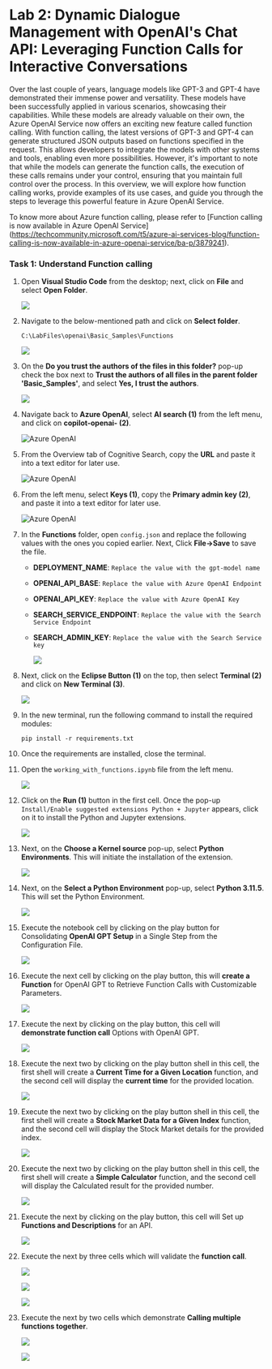 # Lab 2: Dynamic Dialogue Management with OpenAI's Chat API: Leveraging Function Calls for Interactive Conversations

Over the last couple of years, language models like GPT-3 and GPT-4 have demonstrated their immense power and versatility. These models have been successfully applied in various scenarios, showcasing their capabilities. While these models are already valuable on their own, the Azure OpenAI Service now offers an exciting new feature called function calling. With function calling, the latest versions of GPT-3 and GPT-4 can generate structured JSON outputs based on functions specified in the request. This allows developers to integrate the models with other systems and tools, enabling even more possibilities. However, it's important to note that while the models can generate the function calls, the execution of these calls remains under your control, ensuring that you maintain full control over the process. In this overview, we will explore how function calling works, provide examples of its use cases, and guide you through the steps to leverage this powerful feature in Azure OpenAI Service. 

To know more about Azure function calling, please refer to [Function calling is now available in Azure OpenAI Service] (https://techcommunity.microsoft.com/t5/azure-ai-services-blog/function-calling-is-now-available-in-azure-openai-service/ba-p/3879241).


### Task 1: Understand Function calling 

1. Open **Visual Studio Code** from the desktop; next, click on **File** and select **Open Folder**.

    ![](../media/img55.png) 

2. Navigate to the below-mentioned path and click on **Select folder**. 

    ```
    C:\LabFiles\openai\Basic_Samples\Functions
    ```

   ![](../media/l2-t1-s2.png) 

4. On the **Do you trust the authors of the files in this folder?** pop-up check the box next to **Trust the authors of all files in the parent folder 'Basic_Samples'**, and select **Yes, I trust the authors**.

    ![](../media/img57.png) 

1. Navigate back to **Azure OpenAI**, select **AI search (1)** from the left menu, and click on **copilot-openai-<inject key="Deployment ID" enableCopy="false"/> (2)**.

   ![](../media/l1-t2-s6.png "Azure OpenAI")

1. From the Overview tab of Cognitive Search, copy the **URL** and paste it into a text editor for later use.

   ![](../media/img36.png "Azure OpenAI")

1. From the left menu, select **Keys (1)**, copy the **Primary admin key (2)**, and paste it into a text editor for later use.

   ![](../media/img66.png "Azure OpenAI")

5. In the **Functions** folder, open `config.json` and replace the following values with the ones you copied earlier. Next, Click **File->Save** to save the file.

    - **DEPLOYMENT_NAME**: `Replace the value with the gpt-model name`
    - **OPENAI_API_BASE**: `Replace the value with Azure OpenAI Endpoint`
    - **OPENAI_API_KEY**: `Replace the value with Azure OpenAI Key`
    - **SEARCH_SERVICE_ENDPOINT**: `Replace the value with the Search Service Endpoint`
    - **SEARCH_ADMIN_KEY**: `Replace the value with the Search Service key`

        ![](../media/img58.png) 

6. Next, click on the **Eclipse Button (1)** on the top, then select **Terminal (2)** and click on **New Terminal (3)**.

    ![](../media/img59.png) 

7. In the new terminal, run the following command to install the required modules:

    ```
    pip install -r requirements.txt
    ```

8. Once the requirements are installed, close the terminal.

9. Open the `working_with_functions.ipynb` file from the left menu.

    ![](../media/img60.png) 

10. Click on the **Run (1)** button in the first cell. Once the pop-up `Install/Enable suggested extensions Python + Jupyter` appears, click on it to install the Python and Jupyter extensions. 

    ![](../media/img61.png) 

11. Next, on the **Choose a Kernel source** pop-up, select **Python Environments**. This will initiate the installation of the extension.

       ![](../media/img62.png) 

12. Next, on the **Select a Python Environment** pop-up, select **Python 3.11.5**. This will set the Python Environment. 

       ![](../media/select-python.png) 

13. Execute the notebook cell by clicking on the play button for Consolidating **OpenAI GPT Setup** in a Single Step from the Configuration File.

       ![](../media/configuration-file.png)

14. Execute the next cell by clicking on the play button, this will **create a Function** for OpenAI GPT to Retrieve Function Calls with Customizable Parameters.

       ![](../media/Function-Call.png)

15. Execute the next by clicking on the play button, this cell will **demonstrate function call** Options with OpenAI GPT.

       ![](../media/demonstrating-function-call.png)

16. Execute the next two by clicking on the play button shell in this cell, the first shell will create a **Current Time for a Given Location** function, and the second cell will display the **current time** for the provided location.

       ![](../media/current-time.png)

17. Execute the next two by clicking on the play button shell in this cell, the first shell will create a **Stock Market Data for a Given Index** function, and the second cell will display the Stock Market details for the provided index. 

       ![](../media/stock-Index.png)

18. Execute the next two by clicking on the play button shell in this cell, the first shell will create a **Simple Calculator** function, and the second cell will display the Calculated result for the provided number.

       ![](../media/Calculator.png)

19. Execute the next by clicking on the play button, this cell will Set up **Functions and Descriptions** for an API.

    ![](../media/functions-and-descriptions.png)

20.  Execute the next by three cells which will validate the **function call**.

     ![](../media/functions-and-descriptions1.png)

     ![](../media/functions-and-descriptions2.png)

     ![](../media/functions-and-descriptions3.png)     

22.  Execute the next by two cells which demonstrate **Calling multiple functions together**.

     ![](../media/functions-and-descriptions4.png)

     ![](../media/functions-and-descriptions5.png)   
